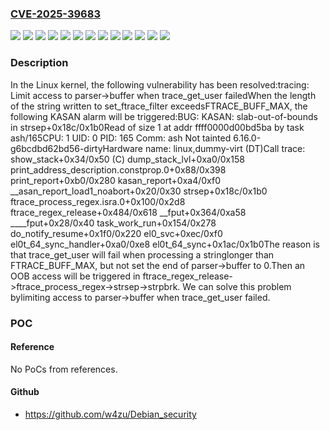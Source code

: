 ### [CVE-2025-39683](https://cve.mitre.org/cgi-bin/cvename.cgi?name=CVE-2025-39683)
![](https://img.shields.io/static/v1?label=Product&message=Linux&color=blue)
![](https://img.shields.io/static/v1?label=Version&message=&color=brightgreen)
![](https://img.shields.io/static/v1?label=Version&message=0b641b25870f02e2423e494365fc5243cc1e2759%20&color=brightgreen)
![](https://img.shields.io/static/v1?label=Version&message=24cd31752f47699b89b4b3471155c8e599a1a23a%20&color=brightgreen)
![](https://img.shields.io/static/v1?label=Version&message=3d9281a4ac7171c808f9507f0937eb236b353905%20&color=brightgreen)
![](https://img.shields.io/static/v1?label=Version&message=5.13%20&color=brightgreen)
![](https://img.shields.io/static/v1?label=Version&message=634684d79733124f7470b226b0f42aada4426b07%20&color=brightgreen)
![](https://img.shields.io/static/v1?label=Version&message=6ab671191f64b0da7d547e2ad4dc199ca7e5b558%20&color=brightgreen)
![](https://img.shields.io/static/v1?label=Version&message=8c9af478c06bb1ab1422f90d8ecbc53defd44bc3%20&color=brightgreen)
![](https://img.shields.io/static/v1?label=Version&message=cdd107d7f18158d966c2bc136204fe826dac445c%20&color=brightgreen)
![](https://img.shields.io/static/v1?label=Version&message=e9cb474de7ff7a970c2a3951c12ec7e3113c0c35%20&color=brightgreen)
![](https://img.shields.io/static/v1?label=Version&message=ffd51dbfd2900e50c71b5c069fe407957e52d61f%20&color=brightgreen)
![](https://img.shields.io/static/v1?label=Vulnerability&message=n%2Fa&color=blue)

### Description

In the Linux kernel, the following vulnerability has been resolved:tracing: Limit access to parser->buffer when trace_get_user failedWhen the length of the string written to set_ftrace_filter exceedsFTRACE_BUFF_MAX, the following KASAN alarm will be triggered:BUG: KASAN: slab-out-of-bounds in strsep+0x18c/0x1b0Read of size 1 at addr ffff0000d00bd5ba by task ash/165CPU: 1 UID: 0 PID: 165 Comm: ash Not tainted 6.16.0-g6bcdbd62bd56-dirtyHardware name: linux,dummy-virt (DT)Call trace: show_stack+0x34/0x50 (C) dump_stack_lvl+0xa0/0x158 print_address_description.constprop.0+0x88/0x398 print_report+0xb0/0x280 kasan_report+0xa4/0xf0 __asan_report_load1_noabort+0x20/0x30 strsep+0x18c/0x1b0 ftrace_process_regex.isra.0+0x100/0x2d8 ftrace_regex_release+0x484/0x618 __fput+0x364/0xa58 ____fput+0x28/0x40 task_work_run+0x154/0x278 do_notify_resume+0x1f0/0x220 el0_svc+0xec/0xf0 el0t_64_sync_handler+0xa0/0xe8 el0t_64_sync+0x1ac/0x1b0The reason is that trace_get_user will fail when processing a stringlonger than FTRACE_BUFF_MAX, but not set the end of parser->buffer to 0.Then an OOB access will be triggered in ftrace_regex_release->ftrace_process_regex->strsep->strpbrk. We can solve this problem bylimiting access to parser->buffer when trace_get_user failed.

### POC

#### Reference
No PoCs from references.

#### Github
- https://github.com/w4zu/Debian_security

